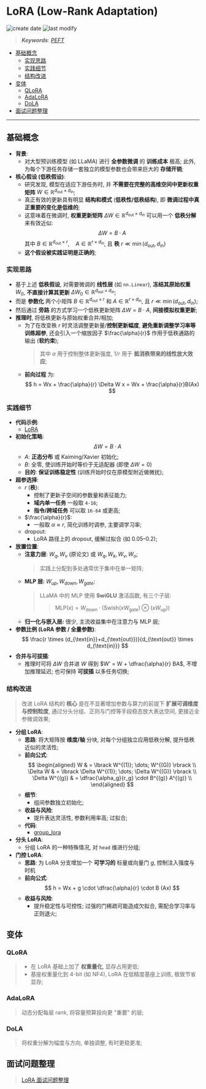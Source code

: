 LoRA (Low-Rank Adaptation)
===
<!--START_SECTION:badge-->
![create date](https://img.shields.io/static/v1?label=create%20date&message=2025-09-15&label_color=gray&color=lightsteelblue&style=flat-square)
![last modify](https://img.shields.io/static/v1?label=last%20modify&message=2025-09-16%2013%3A09%3A55&label_color=gray&color=thistle&style=flat-square)
<!--END_SECTION:badge-->
<!--info
date: 2025-09-15 02:29:31
toc_title: LoRA
top: false
draft: false
hidden: true
section_number: false
level: 0
tag: [llm]
-->

<!--START_SECTION:keywords-->
> ***Keywords**: [PEFT](./PEFT.md)*
<!--END_SECTION:keywords-->

<!--START_SECTION:paper_title-->
<!--END_SECTION:paper_title-->

<!--START_SECTION:toc-->
- [基础概念](#基础概念)
    - [实现思路](#实现思路)
    - [实践细节](#实践细节)
    - [结构改进](#结构改进)
- [变体](#变体)
    - [QLoRA](#qlora)
    - [AdaLoRA](#adalora)
    - [DoLA](#dola)
- [面试问题整理](#面试问题整理)
<!--END_SECTION:toc-->

---

## 基础概念

- **背景**:
    <!-- - **全参数微调** 大型预训练模型 (如 LLaMA) 的 **训练成本** 极高, 为每个下游任务独立部署一个模型副本的 **存储开销** 巨大; -->
    - 对大型预训练模型 (如 LLaMA) 进行 **全参数微调** 的 **训练成本** 极高; 此外, 为每个下游任务存储一套独立的模型参数也会带来巨大的 **存储开销**;
- **核心假设 (低秩假设)**:
    <!-- - 研究发现, 模型在适应下游任务时, 并不需要在完整的 **高维空间** (权重矩阵 $W \in \mathbb{R}^{d_{\text{out}} \times d_{\text{in}}}$) 中进行更新; 这个空间巨大, 参数极多; -->
    - 研究发现, 模型在适应下游任务时, 并 **不需要在完整的高维空间中更新权重矩阵** $W \in \mathbb{R}^{d_{\text{out}} \times d_{\text{in}}}$;
    - 真正有效的更新具有明显 **结构和模式** (**低秩性/低秩结构**), 即 **微调过程中真正重要的变化是低维的**;
    - 这意味着在微调时, **权重更新矩阵** $\Delta W \in \mathbb{R}^{d_{\text{out}} \times d_{\text{in}}}$ 可以用一个 **低秩分解** 来有效近似:
        $$
        \Delta W = B \cdot A
        $$
        其中 $B \in \mathbb{R}^{d_{\text{out}} \times r}, \quad A \in \mathbb{R}^{r \times d_{\text{in}}}$, 且 **秩** $r \ll \min(d_{\text{out}}, d_{\text{in}})$
    - **这个假设被实践证明是正确的**;

### 实现思路

- 基于上述 **低秩假设**, 对需要微调的 **线性层** (如 `nn.Linear`), **冻结其原始权重** $W_0$, **不直接计算其更新** $\Delta W_0 \in \mathbb{R}^{d_{\text{out}} \times d_{\text{in}}}$;
- 而是 **参数化** 两个小矩阵 $B \in \mathbb{R}^{d_{\text{out}} \times r}$ 和 $A \in \mathbb{R}^{r \times d_{\text{in}}}$, 且 $r \ll \min(d_{\text{out}}, d_{\text{in}})$;
- 然后通过 **旁路** 的方式学习一个低秩更新矩阵 $\Delta W = B \cdot A$, **间接模拟权重更新**;
- **推理时**, 将低秩更新与原始权重合并/相加;
    - 为了在改变秩 $r$ 时灵活调整更新量/**控制更新幅度**, **避免重新调整学习率等训练超参**, 还会引入一个缩放因子 $\frac{\alpha}{r}$ 作用于低秩通路的输出 (**软约束**);
        > 其中 $\alpha$ 用于控制整体更新强度, $1/r$ 用于 **抵消秩带来的线性放大效应**;
    - **前向过程** 为:
    $$
    h = Wx + \frac{\alpha}{r} \Delta W x = Wx + \frac{\alpha}{r}B(Ax)
    $$

### 实践细节

- **代码示例**:
    - [LoRA](./code/lora.py)
- **初始化策略**:
    $$
    \Delta W = B \cdot A
    $$
    - $A$: **正态分布** 或 Kaiming/Xavier 初始化;
    - $B$: 全零, 使训练开始时等价于无适配器 (即使 $\Delta W = 0$)
    - **目的**: **保证训练稳定性** (训练开始时仅在原模型附近做微扰);
- **超参选择**:
    - $r$ (**秩**):
        - 控制了更新子空间的参数量和表征能力;
        - **域内单一任务** 一般取 `4-16`;
        - **指令/跨域任务** 可以取 `16-64` 或更高;
    - $\frac{\alpha}{r}$:
        - 一般取 $\alpha \approx r$, 简化训练时调参, 主要调学习率;
    - dropout:
        - LoRA 路径上的 dropout, 缓解过拟合 (如 0.05–0.2);
- **放置位置**:
    - **注意力层**: $W_q, W_v$ (原论文) 或 $W_q, W_k, W_v, W_o$;
        > 实践上分配到多处通常优于集中在单一矩阵;
    - **MLP 层:** $W_{up}, W_{down}, W_{gate}$;
        > LLaMA 中的 MLP 使用 **SwiGLU** 激活函数, 有三个子层:
        >> $\text{MLP}(x) = W_{\text{down}} \cdot (\text{Swish}(xW_{\text{gate}}) \otimes (xW_{\text{up}}))$
    - **归一化与嵌入层:** 很少, 主流收益集中在注意力与 MLP 层;
- **参数比例 (LoRA 参数 / 全量参数)**:
    $$
    \frac{r \times (d_{\text{in}}+d_{\text{out}})}{d_{\text{out}} \times d_{\text{in}}}
    $$
- **合并与可拔插**:
    - 推理时可将 $\Delta W$ 合并进 $W$ 得到 $W' = W + \dfrac{\alpha}{r} BA$, 不增加推理延迟; 也可保持 **可拔插** 以多任务切换;

### 结构改进
> 改进 LoRA 结构的 **核心** 是在不显著增加参数与算力的前提下 **扩展可调维度与控制粒度**, 通过分头分组、正则与门控等手段稳态放大表达空间, 更接近全参微调效果;

- **分组 LoRA**:
    - **思路**: 将大矩阵按 **维度/轴** 分块, 对每个分组独立应用低秩分解, 提升低秩近似的灵活性;
    - **前向公式**:
        $$
        \begin{aligned}
            W & = \lbrack W^{(1)}; \dots; W^{(G)} \rbrack \\
            \Delta W & = \lbrack \Delta W^{(1)}; \dots; \Delta W^{(G)} \rbrack \\
            \Delta W^{(g)} & = \dfrac{\alpha_g}{r_g} \cdot B^{(g)} A^{(g)} \\
        \end{aligned}
        $$
    - **细节**:
        - 组间参数独立初始化;
    - **收益与风险**:
        - 提升表达灵活性, 参数利用率高; 过拟合;
    - **代码**:
        - [group_lora](./code/group_lora.py)
- **分头 LoRA**:
    - 分组 LoRA 的一种特殊情况, 对 `head` 维进行分组;
- **门控 LoRA**:
    - **思路**: 为 LoRA 分支增加一个 **可学习的** 标量或向量门 $g$, 控制注入强度与时机
    - **前向公式**:
        $$
        h = Wx + g \cdot \dfrac{\alpha}{r} \cdot B (Ax)
        $$
    - **收益与风险**:
        - 提升稳定性与可控性; 过强的门稀疏可能造成欠拟合, 需配合学习率与正则退火;


## 变体

### QLoRA
> - 在 LoRA 基础上加了 **权重量化**, 显存占用更低;
> - 基座权重量化到 4-bit (如 NF4), LoRA 在低精度基座上训练, 极致节省显存;

### AdaLoRA
> 动态分配每层 rank, 将容量预算投向更 "重要" 的层;

### DoLA
> 将权重分解为幅度与方向, 单独调整, 有时更稳更准;


## 面试问题整理
> [LoRA 面试问题整理](./LoRA_QA.md)